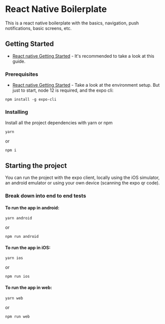 # React Native Boilerplate

This is a react native boilerplate with the basics, navigation, push notifications, basic screens, etc.

## Getting Started

* [React native Getting Started](https://reactnative.dev/docs/getting-started) - It's recommended to take a look at this guide.

### Prerequisites

* [React native Getting Started](https://reactnative.dev/docs/environment-setup) - Take a look at the environment setup.
But just to start, node 12 is required, and the expo cli:

```
npm install -g expo-cli

```

### Installing

Install all the project dependencies with yarn or npm

```
yarn
```
or 

```
npm i
```


## Starting the project

You can run the project with the expo client, locally using the iOS simulator, an android emulator or using your own device (scanning the expo qr code).

### Break down into end to end tests


#### To run the app in android:

```
yarn android
```
or 
```
npm run android
```
#### To run the app in iOS:

```
yarn ios
```
or 
```
npm run ios
```
#### To run the app in web:

```
yarn web
```
or 
```
npm run web
```
